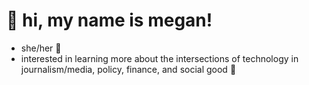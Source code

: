 <!DOCTYPE html>
<html>
<head>
<body>

  <h1>👋 hi, my name is megan!</h1>

  <ul> 
  <li> she/her 🙊 </li>
  <li> interested in learning more about the intersections of technology in journalism/media, policy, finance, and social good 🌿 </li>
  </ul>
   

</body>
</html>
